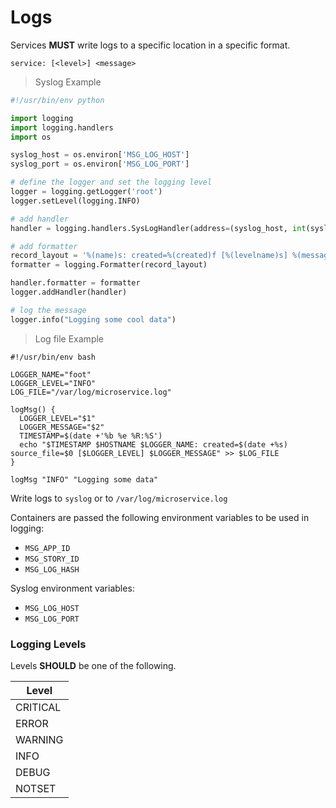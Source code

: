 # Logs

Services **MUST** write logs to a specific location in a specific format.

```
service: [<level>] <message>
```

> Syslog Example

```python
#!/usr/bin/env python

import logging
import logging.handlers
import os

syslog_host = os.environ['MSG_LOG_HOST']
syslog_port = os.environ['MSG_LOG_PORT']

# define the logger and set the logging level
logger = logging.getLogger('root')
logger.setLevel(logging.INFO)

# add handler
handler = logging.handlers.SysLogHandler(address=(syslog_host, int(syslog_port)))

# add formatter
record_layout = '%(name)s: created=%(created)f [%(levelname)s] %(message)s'
formatter = logging.Formatter(record_layout)

handler.formatter = formatter
logger.addHandler(handler)

# log the message
logger.info("Logging some cool data")
```

> Log file Example

```shell
#!/usr/bin/env bash

LOGGER_NAME="foot"
LOGGER_LEVEL="INFO"
LOG_FILE="/var/log/microservice.log"

logMsg() {
  LOGGER_LEVEL="$1"
  LOGGER_MESSAGE="$2"
  TIMESTAMP=$(date +'%b %e %R:%S')
  echo "$TIMESTAMP $HOSTNAME $LOGGER_NAME: created=$(date +%s) source_file=$0 [$LOGGER_LEVEL] $LOGGER_MESSAGE" >> $LOG_FILE
}

logMsg "INFO" "Logging some data"
```

Write logs to `syslog` or to `/var/log/microservice.log`

Containers are passed the following environment variables to be used in logging:

- `MSG_APP_ID`
- `MSG_STORY_ID`
- `MSG_LOG_HASH`

Syslog environment variables:

- `MSG_LOG_HOST`
- `MSG_LOG_PORT`


### Logging Levels

Levels **SHOULD** be one of the following.

| Level    |
|----------|
| CRITICAL |
| ERROR    |
| WARNING  |
| INFO     |
| DEBUG    |
| NOTSET   |
